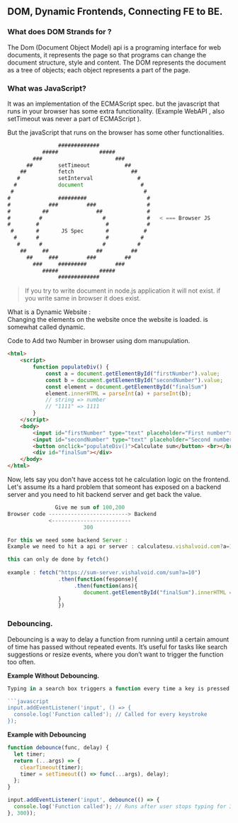 ## **DOM, Dynamic Frontends, Connecting FE to BE.**

### What does DOM Strands for ?

The Dom (Document Object Model) api is a programing interface for web documents, it represents the page so that programs can change the document structure, style and content. The DOM represents the document as a tree of objects; each object represents a part of the page.

### What was JavaScript?

It was an implementation of the ECMAScript spec. but the javascript that runs in your browser has some extra functionality. (Example WebAPI , also setTimeout was never a part of ECMAScript ).&#x20;

But the javaScript that runs on the browser has some other functionalities.&#x20;

```javascript
                #############                                   
           #####             #####                              
        ###                       ###                           
      ##        setTimeout           ##                         
    ##          fetch                  ##                       
   #            setInterval              #                      
  #             document                  #                     
 #                                         #                    
#               #########                   #                   
#            ###         ###                #                   
#          ##               ##              #                   
#         #                   #             #   < === Browser JS
#        #                     #            #                   
 #       #       JS Spec       #           #                    
  #      #                     #          #                     
   #      #                   #          #                      
    ##     ##               ##         ##                       
      ##     ###         ###         ##                         
        ###     #########         ###                           
           #####             #####                              
                #############                                  
```

> If you try to write document in node.js application it will not exist. if  you write same in browser it does exist.&#x20;

What is a Dynamic Website : \
Changing the elements on the website once the website is loaded. is somewhat called dynamic.&#x20;

Code to Add two Number in browser using dom manupulation.

```html
<html>
    <script>
        function populateDiv() {
            const a = document.getElementById("firstNumber").value;
            const b = document.getElementById("secondNumber").value;
            const element = document.getElementById("finalSum")
            element.innerHTML = parseInt(a) + parseInt(b);
            // string => number
            // "1111" => 1111
        }
    </script>
    <body>
        <input id="firstNumber" type="text" placeholder="First number"></input> <br></br>
        <input id="secondNumber" type="text" placeholder="Second number"></input> <br></br>
        <button onclick="populateDiv()">Calculate sum</button> <br></br>
        <div id="finalSum"></div>
    </body>
</html>
```

Now, lets say you don't have access tot he calculation logic on the frontend. Let's assume its a hard problem that someont has exposed on a backend server and you need to hit backend server and get back the value.&#x20;

```javascript
               Give me sum of 100,200
Browser code -------------------------> Backend
             <-------------------------
                        300

For this we need some backend Server : 
Example we need to hit a api or server : calculatesu.vishalvoid.com?a=10&b=20. returns 30

this can only de done by fetch() 
            
example : fetch("https://sum-server.vishalvoid.com/sum?a=10")
                .then(function(fesponse){
                     .then(function(ans){
                        document.getElementById("finalSum").innerHTML = ans;
                }   
                })

```

### Debouncing.

Debouncing is a way to delay a function from running until a certain amount of time has passed without repeated events. It’s useful for tasks like search suggestions or resize events, where you don’t want to trigger the function too often.

**Example Without Debouncing.**

````javascript
Typing in a search box triggers a function every time a key is pressed.

```javascript
input.addEventListener('input', () => {
  console.log('Function called'); // Called for every keystroke
});
````

**Example with Debouncing**

```javascript
function debounce(func, delay) {
  let timer;
  return (...args) => {
    clearTimeout(timer);
    timer = setTimeout(() => func(...args), delay);
  };
}

input.addEventListener('input', debounce(() => {
  console.log('Function called'); // Runs after user stops typing for 300ms
}, 300));
```

